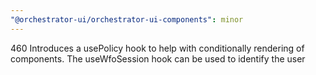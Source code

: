 ```yaml
---
"@orchestrator-ui/orchestrator-ui-components": minor
---
```


460 Introduces a usePolicy hook to help with conditionally rendering of components. The useWfoSession hook can be used to identify the user
